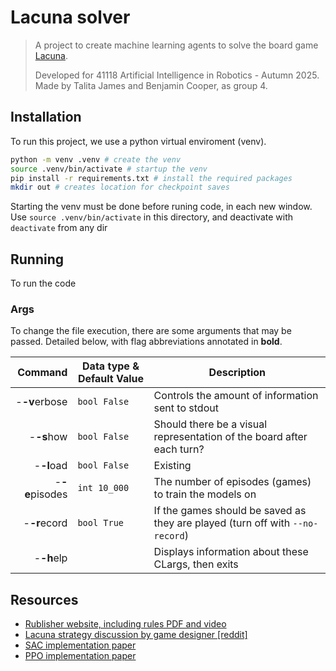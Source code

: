 # Lacuna solver
> A project to create machine learning agents to solve the board game
> [Lacuna](https://boardgamegeek.com/boardgame/386937/lacuna).
>
> Developed for 41118 Artificial Intelligence
> in Robotics \- Autumn 2025.
> Made by Talita James and Benjamin Cooper, as group 4.




## Installation
To run this project, we use a python virtual enviroment (venv).
```bash
python -m venv .venv # create the venv
source .venv/bin/activate # startup the venv
pip install -r requirements.txt # install the required packages
mkdir out # creates location for checkpoint saves
```
Starting the venv must be done before runing code, in each new window.
Use `source .venv/bin/activate` in this directory,
and deactivate with `deactivate` from any dir

## Running
To run the code

### Args
To change the file execution, there are some arguments that may be passed.
Detailed below, with flag abbreviations annotated in **bold**.

| Command        |  Data type & Default Value | Description |
|---------------:|--------------|--------------------|
| -**-v**erbose  | `bool False` | Controls the amount of information sent to stdout             |
| -**-s**how     | `bool False` | Should there be a visual representation of the board after each turn? |
| -**-l**oad     | `bool False` | Existing              |
| -**-e**pisodes | `int 10_000` | The number of episodes (games) to train the models on |
| -**-r**ecord   | `bool True`  | If the games should be saved as they are played (turn off with `--no-record`)|
| -**-h**elp     |              | Displays information about these CLargs, then exits |

## Resources
- [Rublisher website, including rules PDF and video](https://www.cmyk.games/products/lacuna)
- [Lacuna strategy discussion by game designer \[reddit\]](https://www.reddit.com/r/boardgames/comments/187cqiu/lacuna/)
- [SAC implementation paper](https://arxiv.org/abs/1812.05905)
- [PPO implementation paper](https://arxiv.org/abs/1707.06347)